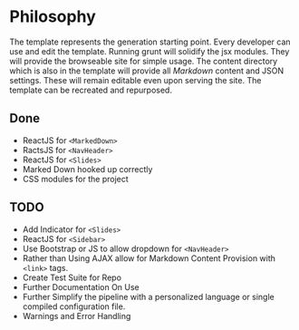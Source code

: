 # Philosophy
The template represents the generation starting point. Every developer can use and edit the template. Running grunt will solidify the jsx modules.
They will provide the browseable site for simple usage. The content directory which is also in the template will provide all *Markdown* content
and JSON settings. These will remain editable even upon serving the site. The template can be recreated and repurposed.

## Done
- ReactJS for `<MarkedDown>`
- RactsJS for `<NavHeader>`
- ReactJS for `<Slides>`
- Marked Down hooked up correctly
- CSS modules for the project

## TODO
- Add Indicator for `<Slides>`
- ReactJS for `<Sidebar>`
- Use Bootstrap or JS to allow dropdown for `<NavHeader>`
- Rather than Using AJAX allow for Markdown Content Provision with `<link>` tags.
- Create Test Suite for Repo
- Further Documentation On Use
- Further Simplify the pipeline with a personalized language or single compiled configuration file.
- Warnings and Error Handling

